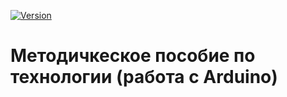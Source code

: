 [![Version](https://img.shields.io/badge/version-v0.2.0-informational)](https://github.com/SPBUnited/serviz/actions/workflows/auto-semver.yml)

# Методичкеское пособие по технологии (работа с Arduino)
